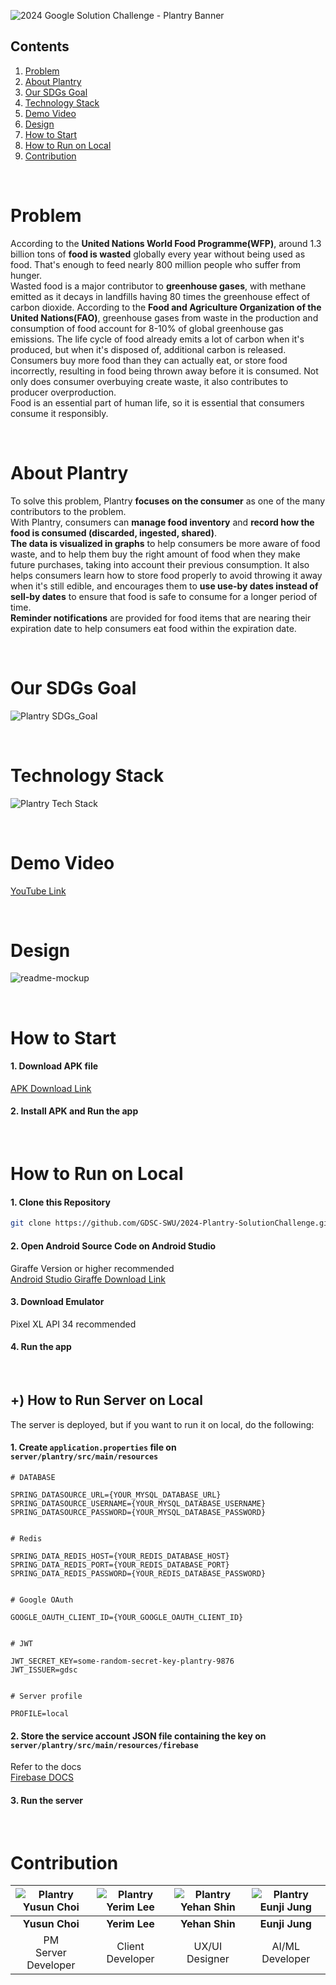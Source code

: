 ![2024 Google Solution Challenge - Plantry Banner](https://github.com/GDSC-SWU/2024-Plantry-SolutionChallenge/assets/68212300/fb2abb46-b7a0-46ac-a8e5-2cfbe7372f3f)

## Contents

1. [Problem](#problem)
2. [About Plantry](#about-plantry)
3. [Our SDGs Goal](#our-sdgs-goal)
4. [Technology Stack](#technology-stack)
5. [Demo Video](#demo-video)
6. [Design](#design)
7. [How to Start](#how-to-start)
8. [How to Run on Local](#how-to-run-on-local)
9. [Contribution](#contribution)

<br>

# Problem

According to the **United Nations World Food Programme(WFP)**, around 1.3 billion tons of **food is wasted** globally every year without being used as food. That's enough to feed nearly 800 million people who suffer from hunger.
<br>
Wasted food is a major contributor to **greenhouse gases**, with methane emitted as it decays in landfills having 80 times the greenhouse effect of carbon dioxide. According to the **Food and Agriculture Organization of the United Nations(FAO)**, greenhouse gases from waste in the production and consumption of food account for 8-10% of global greenhouse gas emissions. The life cycle of food already emits a lot of carbon when it's produced, but when it's disposed of, additional carbon is released.
<br>
Consumers buy more food than they can actually eat, or store food incorrectly, resulting in food being thrown away before it is consumed. Not only does consumer overbuying create waste, it also contributes to producer overproduction.
<br>
Food is an essential part of human life, so it is essential that consumers consume it responsibly.

<br>

# About Plantry

To solve this problem, Plantry **focuses on the consumer** as one of the many contributors to the problem.
<br>
With Plantry, consumers can **manage food inventory** and **record how the food is consumed (discarded, ingested, shared)**.
<br>
**The data is visualized in graphs** to help consumers be more aware of food waste, and to help them buy the right amount of food when they make future purchases, taking into account their previous consumption. It also helps consumers learn how to store food properly to avoid throwing it away when it's still edible, and encourages them to **use use-by dates instead of sell-by dates** to ensure that food is safe to consume for a longer period of time.
<br>
**Reminder notifications** are provided for food items that are nearing their expiration date to help consumers eat food within the expiration date.

<br>

# Our SDGs Goal
![Plantry SDGs_Goal](https://github.com/GDSC-SWU/2024-Plantry-SolutionChallenge/assets/68212300/37771e9f-6741-47ea-821f-cc2f8e4d0c4d)

<br>

# Technology Stack
![Plantry Tech Stack](https://github.com/GDSC-SWU/2024-Plantry-SolutionChallenge/assets/68212300/7f2cc7a8-6584-4298-a9b4-b3999b117386)

<br>

# Demo Video

[YouTube Link]()

<br>

# Design
![readme-mockup](https://github.com/GDSC-SWU/2024-Plantry-SolutionChallenge/assets/68212300/5108c44b-4ce8-4813-b46e-43d255e5ee51)

<br>

# How to Start

#### 1. Download APK file

[APK Download Link](https://drive.google.com/file/d/1SL2hSk1qXrK29oom35dne_aCEHyjMbyX/view?usp=sharing)

#### 2. Install APK and Run the app

<br>

# How to Run on Local

#### 1. Clone this Repository

```bash
git clone https://github.com/GDSC-SWU/2024-Plantry-SolutionChallenge.git
```

#### 2. Open Android Source Code on Android Studio

Giraffe Version or higher recommended
<br>
[Android Studio Giraffe Download Link](https://teamandroid.com/android-studio-giraffe-download/)

#### 3. Download Emulator

Pixel XL API 34 recommended

#### 4. Run the app

<br>

## +) How to Run Server on Local

The server is deployed, but if you want to run it on local, do the following:

#### 1. Create `application.properties` file on `server/plantry/src/main/resources`

```properties
# DATABASE

SPRING_DATASOURCE_URL={YOUR_MYSQL_DATABASE_URL}
SPRING_DATASOURCE_USERNAME={YOUR_MYSQL_DATABASE_USERNAME}
SPRING_DATASOURCE_PASSWORD={YOUR_MYSQL_DATABASE_PASSWORD}


# Redis

SPRING_DATA_REDIS_HOST={YOUR_REDIS_DATABASE_HOST}
SPRING_DATA_REDIS_PORT={YOUR_REDIS_DATABASE_PORT}
SPRING_DATA_REDIS_PASSWORD={YOUR_REDIS_DATABASE_PASSWORD}


# Google OAuth

GOOGLE_OAUTH_CLIENT_ID={YOUR_GOOGLE_OAUTH_CLIENT_ID}


# JWT

JWT_SECRET_KEY=some-random-secret-key-plantry-9876
JWT_ISSUER=gdsc


# Server profile

PROFILE=local
```

#### 2. Store the service account JSON file containing the key on `server/plantry/src/main/resources/firebase`

Refer to the docs<br>
[Firebase DOCS](https://firebase.google.com/docs/admin/setup?hl=ko#set-up-project-and-service-account)

#### 3. Run the server

<br>

# Contribution

| <img alt="Plantry Yusun Choi" src="https://github.com/GDSC-SWU/2024-Plantry-SolutionChallenge/assets/68212300/9aca10a1-06d4-42ea-b8f6-5585a582468e"> | <img alt="Plantry Yerim Lee" src="https://github.com/GDSC-SWU/2024-Plantry-SolutionChallenge/assets/68212300/37ba797a-658d-4d27-8a38-2b613abf418c"> | <img alt="Plantry Yehan Shin" src="https://github.com/GDSC-SWU/2024-Plantry-SolutionChallenge/assets/68212300/2d052916-7fac-40a8-a2d9-b91f572690f0"> | <img alt="Plantry Eunji Jung" src="https://github.com/GDSC-SWU/2024-Plantry-SolutionChallenge/assets/68212300/4e8b46ea-4503-4432-9861-5e7d14ce79b5"> |
| :--------------------: | :--------------: | :------------: | :-------------: |
|     **Yusun Choi**     |  **Yerim Lee**   | **Yehan Shin** | **Eunji Jung**  |
| PM<br>Server Developer | Client Developer | UX/UI Designer | AI/ML Developer |
